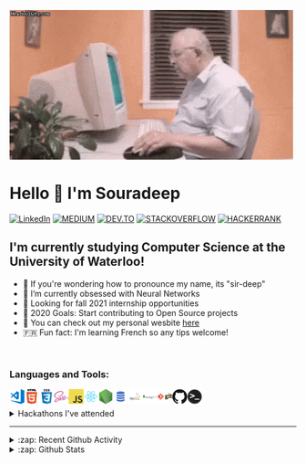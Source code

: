 ![](joke.gif)

# Hello 👋  I'm Souradeep 

[<img alt="LinkedIn" src="https://img.shields.io/badge/linkedin%20-%230077B5.svg?&style=for-the-badge&logo=linkedin&logoColor=white"/>][Linkedin]
[<img alt="MEDIUM" src="https://img.shields.io/badge/Medium%20-%23000000.svg?&style=for-the-badge&logo=Medium&logoColor=white"/>][Medium]
[<img alt="DEV.TO" src="https://img.shields.io/badge/DEV%20-%23000000.svg?&style=for-the-badge&logo=DEV.TO&logoColor=white"/>][Dev]
[<img alt="STACKOVERFLOW" src="https://img.shields.io/badge/-Stack%20overflow-FE7A16?style=for-the-badge&logo=stack-overflow&logoColor=white"/>][StackOverflow]
[<img alt="HACKERRANK" src="https://img.shields.io/badge/-Hackerrank-2EC866?style=for-the-badge&logo=HackerRank&logoColor=white"/>][hackerrank]


## I'm currently studying Computer Science at the University of Waterloo!
- 🎤  If you're wondering how to pronounce my name, its "sir-deep"
- 🔭  I’m currently obsessed with Neural Networks
- 🏢  Looking for fall 2021 internship opportunities
- 🥅  2020 Goals: Start contributing to Open Source projects
- 🔗  You can check out my personal wesbite [here][website]
- 🇫🇷  Fun fact: I'm learning French so any tips welcome!

<br />

### Languages and Tools:

<img align="left" alt="Visual Studio Code" width="26px" src="https://raw.githubusercontent.com/github/explore/80688e429a7d4ef2fca1e82350fe8e3517d3494d/topics/visual-studio-code/visual-studio-code.png" />
<img align="left" alt="HTML5" width="26px" src="https://raw.githubusercontent.com/github/explore/80688e429a7d4ef2fca1e82350fe8e3517d3494d/topics/html/html.png" />
<img align="left" alt="CSS3" width="26px" src="https://raw.githubusercontent.com/github/explore/80688e429a7d4ef2fca1e82350fe8e3517d3494d/topics/css/css.png" />
<img align="left" alt="Sass" width="26px" src="https://raw.githubusercontent.com/github/explore/80688e429a7d4ef2fca1e82350fe8e3517d3494d/topics/sass/sass.png" />
<img align="left" alt="JavaScript" width="26px" src="https://raw.githubusercontent.com/github/explore/80688e429a7d4ef2fca1e82350fe8e3517d3494d/topics/javascript/javascript.png" />
<img align="left" alt="React" width="26px" src="https://raw.githubusercontent.com/github/explore/80688e429a7d4ef2fca1e82350fe8e3517d3494d/topics/react/react.png" />
<img align="left" alt="Node.js" width="26px" src="https://raw.githubusercontent.com/github/explore/80688e429a7d4ef2fca1e82350fe8e3517d3494d/topics/nodejs/nodejs.png" />
<img align="left" alt="SQL" width="26px" src="https://raw.githubusercontent.com/github/explore/80688e429a7d4ef2fca1e82350fe8e3517d3494d/topics/sql/sql.png" />
<img align="left" alt="MySQL" width="26px" src="https://raw.githubusercontent.com/github/explore/80688e429a7d4ef2fca1e82350fe8e3517d3494d/topics/mysql/mysql.png" />
<img align="left" alt="MongoDB" width="26px" src="https://raw.githubusercontent.com/github/explore/80688e429a7d4ef2fca1e82350fe8e3517d3494d/topics/mongodb/mongodb.png" />
<img align="left" alt="Git" width="26px" src="https://raw.githubusercontent.com/github/explore/80688e429a7d4ef2fca1e82350fe8e3517d3494d/topics/git/git.png" />
<img align="left" alt="GitHub" width="26px" src="https://raw.githubusercontent.com/github/explore/78df643247d429f6cc873026c0622819ad797942/topics/github/github.png" />
<img align="left" alt="HTML5" width="26px" src="https://raw.githubusercontent.com/github/explore/80688e429a7d4ef2fca1e82350fe8e3517d3494d/topics/terminal/terminal.png" />

<br />
<br />

<details>
  <summary>Hackathons I've attended</Summary>
  
| Hackathon        | Role and Location | Notes                                              | Achievement                         | Github   |
|------------------|-------------------|----------------------------------------------------|-------------------------------------|----------|
| ByteHacks 2020   | Hacker, Online    | Created InfoBase \- missile attack predictor       | Third place winner                  |[InfoBase]|
| GarudaHacks 2020 | Hacker, Online    | Built Scribr \- meeting transcriber and summarizer | Best pre\-university hack runner up |[Scribr]  |
</details>

---
<details>
  <summary>:zap: Recent Github Activity</summary>
  
  <!--START_SECTION:activity-->
</details>

<details>
  <summary>:zap: Github Stats </summary>
  <img align="left" alt="Souradeep's Github Stats" src="https://github-readme-stats.souradeepsaha.vercel.app/api?username=SouradeepSaha&show_icons=true&hide_border=true" />
</details>

<!-- HyperLinks -->
[website]: https://souradeepsaha.me
[twitter]: https://twitter.com/thesouradeep_s
[instagram]: https://www.instagram.com/souradeep_s/
[facebook]: https://www.facebook.com/souradeepsaha01

[linkedin]: https://www.linkedin.com/in/souradeep-saha/
[stackoverflow]: https://stackoverflow.com/users/5793816/souradeep-saha
[dev]: https://dev.to/souradeepsaha
[medium]: https://medium.com/@sahasouradeep01
[hackerrank]: https://www.hackerrank.com/sahasouradeep01
[leetcode]: https://leetcode.com/souradeepsaha/

[InfoBase]: https://github.com/SouradeepSaha/infobase
[Scribr]: https://github.com/SouradeepSaha/Scribr
